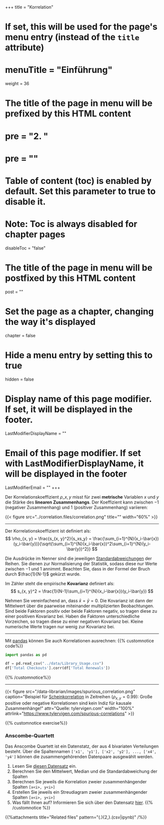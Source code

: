 +++
title = "Korrelation"
# If set, this will be used for the page's menu entry (instead of the `title` attribute)
# menuTitle = "Einführung"
weight = 36
# The title of the page in menu will be prefixed by this HTML content
# pre = "<b>2. </b>"
# pre = "<i class='fab fa-github'></i>"
# Table of content (toc) is enabled by default. Set this parameter to true to disable it.
# Note: Toc is always disabled for chapter pages
disableToc = "false"

# The title of the page in menu will be postfixed by this HTML content
post = ""
# Set the page as a chapter, changing the way it's displayed
chapter = false
# Hide a menu entry by setting this to true
hidden = false
# Display name of this page modifier. If set, it will be displayed in the footer.
LastModifierDisplayName = ""
# Email of this page modifier. If set with LastModifierDisplayName, it will be displayed in the footer
LastModifierEmail = ""
+++

Der Korrelationskoeffizient $\rho\_{x, y}$ misst für zwei **metrische** Variablen $x$ und $y$ die Stärke des **linearen Zusammenhangs**. Der Koeffizient kann zwischen $-1$ (negativer Zusammenhang) und $1$ (positiver Zusammenhang) variieren:


{{< figure src="../correlation.files/correlation.png" title="" width="60%" >}}


---

Der Korrelationskoeffizient ist definiert als:
$$
\rho_{x, y} = \frac{s_{x, y}^2}{s_xs_y} = \frac{\sum_{i=1}^{N}(x_i-\bar{x})(y_i-\bar{y})}{\sqrt{\sum_{i=1}^{N}(x_i-\bar{x})^2\sum_{i=1}^{N}(y_i-\bar{y})^2}}
$$

Die Ausdrücke im Nenner sind die jeweiligen [Standardabweichungen](../../univariate/variance) der Reihen. Sie dienen zur Normalisierung der Statistik, sodass diese nur Werte zwischen $-1$ und $1$ annimmt. Beachten Sie, dass in der Formel der Bruch durch $\frac{1}{N-1}$ gekürzt wurde.

Im Zähler steht die empirische **Kovarianz** definiert als:
$$
s_{x, y}^2 = \frac{1}{N-1}\sum_{i=1}^{N}(x_i-\bar{x})(y_i-\bar{y})
$$



Nehmen Sie vereinfachend an, dass $\bar{x} = \bar{y} = 0$. Die Kovarianz ist dann der Mittelwert über die paarweise miteinander multiplizierten Beobachtungen. Sind beide Faktoren positiv oder beide Faktoren negativ, so tragen diese zu einer positiven Kovarianz bei. Haben die Faktoren unterschiedliche Vorzeichen, so tragen diese zu einer negativen Kovarianz bei. Kleine numerische Werte tragen nur wenig zur Kovarianz bei.

---

Mit [pandas](https://pandas.pydata.org/pandas-docs/stable/reference/api/pandas.Series.corr.html) können Sie auch Korrelationen ausrechnen:
{{% customnotice code%}}
```python
import pandas as pd

df = pd.read_csv("../data/Library_Usage.csv")
df['Total Checkouts'].corr(df['Total Renewals'])
```
{{% /customnotice%}}


---

{{< figure src="/data-librarian/images/spurious_correlation.png"
caption="Beispiel für [Scheinkorrelation](https://de.wikipedia.org/wiki/Korrelation#Korrelation_und_Kausalzusammenhang) in Zeitreihen ($\rho_{x,y}=0.99$): Große positive oder negative Korrelationen sind kein Indiz für kausale Zusammenhänge!"
attr="Quelle: tylervigen.com" width="100%"
attrlink="https://www.tylervigen.com/spurious-correlations" >}}


{{% customnotice exercise%}}
### Anscombe-Quartett

Das Anscombe Quartett ist ein Datenstatz, der aus 4 bivariaten Verteilungen besteht. Über die Spaltennamen `['x1', 'y1'], ['x2', 'y2'], ..., ['x4', 'y4']` können die zusammengehörenden Datenpaare ausgewählt werden.

1. Lesen Sie [diesen Datensatz](../correlation.files/anscombe.csv) ein.
2. Berechnen Sie den Mittelwert, Median und die Standardabweichung der Spalten
3. Berechnen Sie jeweils die Korrelation zweier zusammenhängender Spalten `[x<i>, y<i>]`
4. Erstellen Sie jeweils ein Streudiagram zweier zusammenhängender Spalten `[x<i>, y<i>]`
5. Was fällt Ihnen auf? Informieren Sie sich über den Datensatz [hier](https://de.wikipedia.org/wiki/Anscombe-Quartett).
{{% /customnotice %}}

{{%attachments title="Related files" pattern="(.){2,}\.(csv|ipynb)" /%}}

